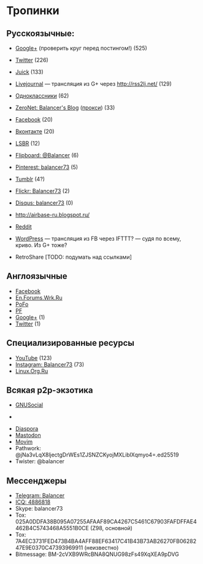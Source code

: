 # Тропинки

## Русскоязычные:

- [Google+](https://plus.google.com/113730597040634449637) (проверить круг перед постингом!) (525)
- [Twitter](https://twitter.com/balancer73) (226)
- [Juick](http://juick.com/Balancer/) (133)
- [Livejournal](http://bal.livejournal.com/) — трансляция из G+ через http://rss2lj.net/ (129)
- [Одноклассники](https://ok.ru/profile/22648499178) (62)
- [ZeroNet: Balancer's Blog](http://127.0.0.1:43110/1MaQ4W5D6G52TpBfPACU9k9QcB1DxvHZ5v/) ([прокси](https://proxy.zeronet.a0z.ru/1MaQ4W5D6G52TpBfPACU9k9QcB1DxvHZ5v/)) (33)
- [Facebook](https://vk.com/balancer) (20)
- [Вконтакте](https://vk.com/balancer) (20)
- [LSBR](http://ls.balancer.ru/profile/Balancer/created/topics/) (12)
- [Flipboard: @Balancer](https://flipboard.com/@Balancer) (6)
- [Pinterest: balancer73](https://ru.pinterest.com/balancer73/) (5)
- [Tumblr](http://balancer73.tumblr.com/) (4?)
- [Flickr: Balancer73](https://www.flickr.com/photos/39045986@N08/) (2)
- [Disqus: balancer73](https://disqus.com/by/balancer73/) (0)
- http://airbase-ru.blogspot.ru/

- [Reddit](https://www.reddit.com/user/Balancer73/)
- [WordPress](https://balancer73.wordpress.com/) — трансляция из FB через IFTTT? — судя по всему, криво. Из G+ тоже?

- RetroShare [TODO: подумать над ссылками]

## Англоязычные

- [Facebook](https://www.facebook.com/roman.karshiev.9)
- [En.Forums.Wrk.Ru](http://en.forums.wrk.ru/)
- [PoFo](https://www.politicsforum.org/forum/viewtopic.php?f=41&t=166620&start=60)
- [PF](http://www.politicalforum.com/other-off-topic-chat/412256-russia-photos-without-politics-14.html)
- [Google+](https://plus.google.com/111205326799667468448) (1)
- [Twitter](https://twitter.com/Balancer_eng) (1)

## Специализированные ресурсы

- [YouTube](https://www.youtube.com/channel/UCNtclu0DvBOkjbVYhZZUcdA) (123)
- [Instagram: Balancer73](https://www.instagram.com/balancer73/) (73)
- [Linux.Org.Ru](https://www.linux.org.ru/people/KRoN73/)

## Всякая p2p-экзотика

- [GNUSocial](https://quitter.no/balancer)
- ~~~[GNUSocial2](https://quitter.se/balancer)~~~
- [Diaspora](https://pod.geraspora.de/people/575cb460f8be013213e44860008dbc6c)
- [Mastodon](https://mastodon.blue/@Balancer)
- [Movim](https://nl.movim.eu/?blog/balancer@movim.eu/)
- Pathwork: @jNa3vLqX8ljectgDrWEs1ZJSNZCKyojMXLiblXqmyo4=.ed25519
- Twister: @balancer

## Мессенджеры

- [Telegram: Balancer](https://t.me/balancer)
- [ICQ: 4886818](https://icq.com/people/4886816)
- Skype: balancer73
- Tox: 025A0DDFA38B095A07255AFAAF89CA4267C5461C67903FAFDFFAE4462B4C5743468A5551B0CE  (Z98, основной)
- Tox: 7A4EC3731FED473B4BA4AFF88EF63417C41B43B73AB26270FB0628247E9E0370C47393969911 (неизвестно)
- Bitmessage: BM-2cVXB9WRcBNA8QNUG98zFs49XqXEA9pDVG
